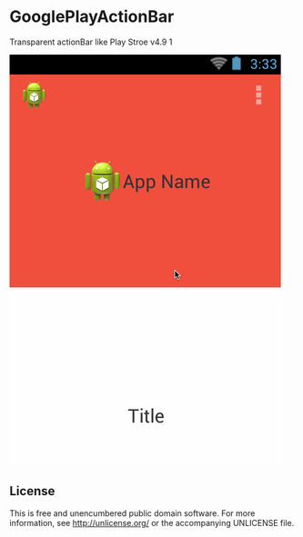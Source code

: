 GooglePlayActionBar
===================

Transparent actionBar like Play Stroe v4.9 1

![demo](demo.gif)

License
-------

This is free and unencumbered public domain software. For more information, see http://unlicense.org/ or the accompanying UNLICENSE file.
